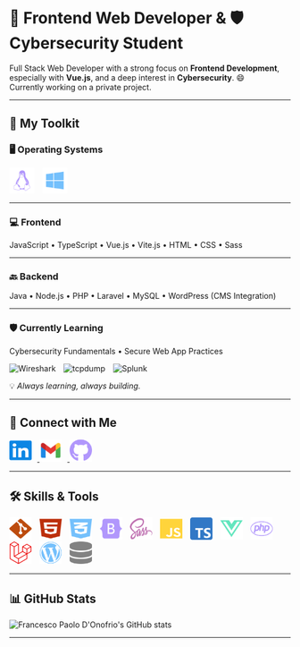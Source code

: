 # 🚀 Frontend Web Developer & 🛡️ Cybersecurity Student

Full Stack Web Developer with a strong focus on **Frontend Development**, especially with **Vue.js**, and a deep interest in **Cybersecurity**. 😄  
Currently working on a private project.

---

## 🧰 My Toolkit

### 🖥️ Operating Systems  
<p align="left">
  <img src="/images/linux.svg" alt="Linux" style="width: 45px; height: 45px; margin-right: 10px;">
  <img src="/images/windows.svg" alt="Windows" style="width: 45px; height: 45px;">
</p>

---

### 💻 Frontend  
JavaScript • TypeScript • Vue.js • Vite.js • HTML • CSS • Sass  

---

### 🔙 Backend  
Java • Node.js • PHP • Laravel • MySQL • WordPress (CMS Integration)

---

### 🛡️ Currently Learning  
Cybersecurity Fundamentals • Secure Web App Practices  

<p align="left">
  <img src="/images/wireshark.svg" alt="Wireshark" style="width: 45px; height: 45px; margin-right: 10px;">
  <img src="/images/tcpdump.svg" alt="tcpdump" style="width: 45px; height: 45px; margin-right: 10px;">
  <img src="/images/splunk.svg" alt="Splunk" style="width: 45px; height: 45px;">
</p>

💡 *Always learning, always building.*

---

## 🔗 Connect with Me
<p align="left">
  <a href="https://www.linkedin.com/in/francesco-paolo-d-onofrio/">
    <img src="/images/linkedin.svg" alt="LinkedIn" style="width: 40px; height: 40px; margin-right: 10px;">
  </a>
  <a href="mailto:your.email@example.com">
    <img src="/images/gmail.svg" alt="Email" style="width: 40px; height: 40px; margin-right: 10px;">
  </a>
  <a href="https://github.com/francesco-paolo-donofrio">
    <img src="/images/github-brands-solid.svg" alt="GitHub" style="width: 40px; height: 40px;">
  </a>
</p>

---

## 🛠️ Skills & Tools
<p align="left">
  <img src="/images/git-alt.svg" alt="Git" style="width: 40px; height: 40px; margin-right: 10px;">
  <img src="/images/html5.svg" alt="HTML5" style="width: 40px; height: 40px; margin-right: 10px;">
  <img src="/images/css3-alt.svg" alt="CSS3" style="width: 40px; height: 40px; margin-right: 10px;">
  <img src="/images/bootstrap.svg" alt="Bootstrap" style="width: 40px; height: 40px; margin-right: 10px;">
  <img src="/images/sass.svg" alt="Sass" style="width: 40px; height: 40px; margin-right: 10px;">
  <img src="/images/js.svg" alt="JavaScript" style="width: 40px; height: 40px; margin-right: 10px;">
  <img src="/images/ts-logo-512.svg" alt="TypeScript" style="width: 40px; height: 40px; margin-right: 10px;">
  <img src="/images/vuejs.svg" alt="Vue.js" style="width: 40px; height: 40px; margin-right: 10px;">
  <img src="/images/php.svg" alt="PHP" style="width: 40px; height: 40px; margin-right: 10px;">
  <img src="/images/laravel.svg" alt="Laravel" style="width: 40px; height: 40px; margin-right: 10px;">
  <img src="/images/wordpress.svg" alt="WordPress" style="width: 40px; height: 40px; margin-right: 10px;">
  <img src="/images/database-solid.svg" alt="MySQL" style="width: 40px; height: 40px;">
</p>

---

## 📊 GitHub Stats
<img src="https://github-readme-stats.vercel.app/api?username=francesco-paolo-donofrio&show_icons=true&theme=transparent" alt="Francesco Paolo D'Onofrio's GitHub stats" width="850">

---
